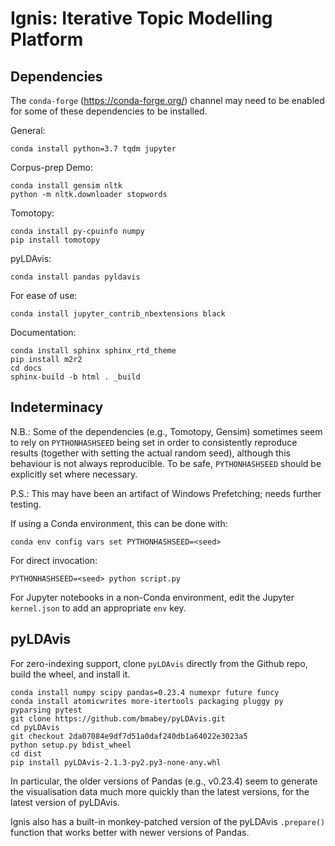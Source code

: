 # Ignis: Iterative Topic Modelling Platform

## Dependencies

The `conda-forge` (https://conda-forge.org/) channel may need to be enabled for some of these dependencies to be installed.

General:

```
conda install python=3.7 tqdm jupyter
```

Corpus-prep Demo:

```
conda install gensim nltk
python -m nltk.downloader stopwords
```

Tomotopy:

```
conda install py-cpuinfo numpy
pip install tomotopy
```

pyLDAvis:

```
conda install pandas pyldavis
```

For ease of use:
```
conda install jupyter_contrib_nbextensions black
```

Documentation:
```
conda install sphinx sphinx_rtd_theme
pip install m2r2
cd docs
sphinx-build -b html . _build
```

## Indeterminacy
N.B.: Some of the dependencies (e.g., Tomotopy, Gensim) sometimes seem to rely on `PYTHONHASHSEED` being set in order to consistently reproduce results (together with setting the actual random seed), although this behaviour is not always reproducible.  To be safe, `PYTHONHASHSEED` should be explicitly set where necessary.

P.S.: This may have been an artifact of Windows Prefetching; needs further testing.

If using a Conda environment, this can be done with:
```
conda env config vars set PYTHONHASHSEED=<seed>
```

For direct invocation:
```
PYTHONHASHSEED=<seed> python script.py
```

For Jupyter notebooks in a non-Conda environment, edit the Jupyter `kernel.json` to add an appropriate `env` key.

## pyLDAvis

For zero-indexing support, clone `pyLDAvis` directly from the Github repo, build the wheel, and install it.

```
conda install numpy scipy pandas=0.23.4 numexpr future funcy
conda install atomicwrites more-itertools packaging pluggy py pyparsing pytest
git clone https://github.com/bmabey/pyLDAvis.git
cd pyLDAvis
git checkout 2da07084e9df7d51a0daf240db1a64022e3023a5
python setup.py bdist_wheel
cd dist
pip install pyLDAvis-2.1.3-py2.py3-none-any.whl
```

In particular, the older versions of Pandas (e.g., v0.23.4) seem to generate the visualisation data much more quickly than the latest versions, for the latest version of pyLDAvis.

Ignis also has a built-in monkey-patched version of the pyLDAvis `.prepare()` function that works better with newer versions of Pandas.
